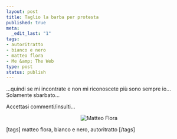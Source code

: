 ```yaml
--- 
layout: post
title: Taglio la barba per protesta
published: true
meta: 
  _edit_last: "1"
tags: 
- autoritratto
- bianco e nero
- matteo flora
- Me &amp; The Web
type: post
status: publish
---
```

...quindi se mi incontrate e non mi riconoscete più sono sempre io... Solamente sbarbato...  
  
Accettasi commenti/insulti...  
  
<center>
<img src='http://farm4.static.flickr.com/3129/2410159246_568c5b9a70.jpg?v=0' alt='Matteo Flora' class='alignnone' />
</center>  
  
[tags] matteo flora, bianco e nero, autoritratto [/tags] 
